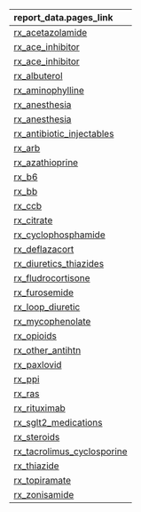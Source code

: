 |report_data.pages_link     |
|:--------------------------|
|[rx_acetazolamide](https://pedsnet.github.io/Variable-Dictionary/pages/drug/rx_acetazolamide.md)|
|[rx_ace_inhibitor](https://pedsnet.github.io/Variable-Dictionary/pages/drug/rx_ace_inhibitor.md)|
|[rx_ace_inhibitor](https://pedsnet.github.io/Variable-Dictionary/pages/drug/rx_ace_inhibitor.md)|
|[rx_albuterol](https://pedsnet.github.io/Variable-Dictionary/pages/drug/rx_albuterol.md)|
|[rx_aminophylline](https://pedsnet.github.io/Variable-Dictionary/pages/drug/rx_aminophylline.md)|
|[rx_anesthesia](https://pedsnet.github.io/Variable-Dictionary/pages/drug/rx_anesthesia.md)|
|[rx_anesthesia](https://pedsnet.github.io/Variable-Dictionary/pages/drug/rx_anesthesia.md)|
|[rx_antibiotic_injectables](https://pedsnet.github.io/Variable-Dictionary/pages/drug/rx_antibiotic_injectables.md)|
|[rx_arb](https://pedsnet.github.io/Variable-Dictionary/pages/drug/rx_arb.md)|
|[rx_azathioprine](https://pedsnet.github.io/Variable-Dictionary/pages/drug/rx_azathioprine.md)|
|[rx_b6](https://pedsnet.github.io/Variable-Dictionary/pages/drug/rx_b6.md)|
|[rx_bb](https://pedsnet.github.io/Variable-Dictionary/pages/drug/rx_bb.md)|
|[rx_ccb](https://pedsnet.github.io/Variable-Dictionary/pages/drug/rx_ccb.md)|
|[rx_citrate](https://pedsnet.github.io/Variable-Dictionary/pages/drug/rx_citrate.md)|
|[rx_cyclophosphamide](https://pedsnet.github.io/Variable-Dictionary/pages/drug/rx_cyclophosphamide.md)|
|[rx_deflazacort](https://pedsnet.github.io/Variable-Dictionary/pages/drug/rx_deflazacort.md)|
|[rx_diuretics_thiazides](https://pedsnet.github.io/Variable-Dictionary/pages/drug/rx_diuretics_thiazides.md)|
|[rx_fludrocortisone](https://pedsnet.github.io/Variable-Dictionary/pages/drug/rx_fludrocortisone.md)|
|[rx_furosemide](https://pedsnet.github.io/Variable-Dictionary/pages/drug/rx_furosemide.md)|
|[rx_loop_diuretic](https://pedsnet.github.io/Variable-Dictionary/pages/drug/rx_loop_diuretic.md)|
|[rx_mycophenolate](https://pedsnet.github.io/Variable-Dictionary/pages/drug/rx_mycophenolate.md)|
|[rx_opioids](https://pedsnet.github.io/Variable-Dictionary/pages/drug/rx_opioids.md)|
|[rx_other_antihtn](https://pedsnet.github.io/Variable-Dictionary/pages/drug/rx_other_antihtn.md)|
|[rx_paxlovid](https://pedsnet.github.io/Variable-Dictionary/pages/drug/rx_paxlovid.md)|
|[rx_ppi](https://pedsnet.github.io/Variable-Dictionary/pages/drug/rx_ppi.md)|
|[rx_ras](https://pedsnet.github.io/Variable-Dictionary/pages/drug/rx_ras.md)|
|[rx_rituximab](https://pedsnet.github.io/Variable-Dictionary/pages/drug/rx_rituximab.md)|
|[rx_sglt2_medications](https://pedsnet.github.io/Variable-Dictionary/pages/drug/rx_sglt2_medications.md)|
|[rx_steroids](https://pedsnet.github.io/Variable-Dictionary/pages/drug/rx_steroids.md)|
|[rx_tacrolimus_cyclosporine](https://pedsnet.github.io/Variable-Dictionary/pages/drug/rx_tacrolimus_cyclosporine.md)|
|[rx_thiazide](https://pedsnet.github.io/Variable-Dictionary/pages/drug/rx_thiazide.md)|
|[rx_topiramate](https://pedsnet.github.io/Variable-Dictionary/pages/drug/rx_topiramate.md)|
|[rx_zonisamide](https://pedsnet.github.io/Variable-Dictionary/pages/drug/rx_zonisamide.md)|
